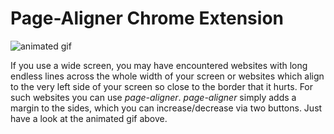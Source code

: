 # Page-Aligner Chrome Extension

<img src="page_aligner_animation.gif" alt="animated gif" />

If you use a wide screen, you may have encountered websites with long endless lines across the whole width of your screen or websites which align to the very left side of your screen so close to the border that it hurts. For such websites you can use *page-aligner*. *page-aligner* simply adds a margin to the sides, which you can increase/decrease via two buttons. Just have a look at the animated gif above.

